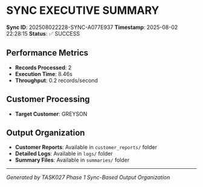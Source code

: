 # SYNC EXECUTIVE SUMMARY

**Sync ID**: 202508022228-SYNC-A077E937
**Timestamp**: 2025-08-02 22:28:15
**Status**: ✅ SUCCESS

## Performance Metrics
- **Records Processed**: 2
- **Execution Time**: 8.46s
- **Throughput**: 0.2 records/second

## Customer Processing
- **Target Customer**: GREYSON

## Output Organization
- **Customer Reports**: Available in `customer_reports/` folder
- **Detailed Logs**: Available in `logs/` folder
- **Summary Files**: Available in `summaries/` folder

---
*Generated by TASK027 Phase 1 Sync-Based Output Organization*